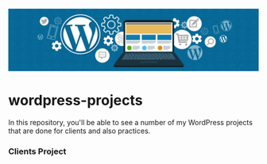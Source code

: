 ![Logo](https://github.com/sagorranait/wordpress-projects/blob/main/Wordpress-banner.jpg)

# wordpress-projects
In this repository, you'll be able to see a number of my WordPress projects that are done for clients and also practices.

### Clients Project
